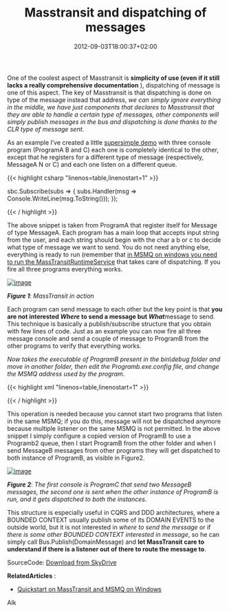 ﻿---
title: "Masstransit and dispatching of messages"
description: ""
date: 2012-09-03T18:00:37+02:00
draft: false
tags: [masstransit]
categories: [Frameworks]
---
One of the coolest aspect of Masstransit is  **simplicity of use (even if it still lacks a really comprehensive documentation** ), dispatching of message is one of this aspect. The key of Masstransit is that dispatching is done on type of the message instead that address, *we can simply ignore everything in the middle, we have just components that declares to Masstransit that they are able to handle a certain type of messages, other components will simply publish messages in the bus and dispatching is done thanks to the CLR type of message sent*.

As an example I’ve created a little [supersimple demo](http://sdrv.ms/TCPQiG) with three console program (ProgramA B and C) each one is completely identical to the other, except that he registers for a different type of message (respectively, MessageA N or C) and each one listen on a different queue.

{{< highlight csharp "linenos=table,linenostart=1" >}}


sbc.Subscribe(subs =>
{
    subs.Handler<MessageA>(msg => Console.WriteLine(msg.ToString()));
});

{{< / highlight >}}

The above snippet is taken from ProgramA that register itself for Message of type MessageA. Each program has a main loop that accepts input string from the user, and each string should begin with the char a b or c to decide what type of message we want to send. You do not need anything else, everything is ready to run (remember that [in MSMQ on windows you need to run the MassTransitRuntimeService](http://www.codewrecks.com/blog/index.php/2012/08/03/quick-start-on-mass-transit-and-msmq-on-windows/) that takes care of dispatching. If you fire all three programs everything works.

[![image](https://www.codewrecks.com/blog/wp-content/uploads/2012/08/image_thumb9.png "image")](https://www.codewrecks.com/blog/wp-content/uploads/2012/08/image9.png)

 ***Figure 1***: *MassTransit in action*

Each program can send message to each other but the key point is that **you are not interested *Where* to send a message but *What***message to send. This technique is basically a publish/subscribe structure that you obtain with few lines of code. Just as an example you can now fire all three message console and send a couple of message to ProgramB from the other programs to verify that everything works.

*Now takes the executable of ProgramB present in the bin\debug folder and move in another folder, then edit the Programb.exe.config file, and change the MSMQ address used by the program*.

{{< highlight xml "linenos=table,linenostart=1" >}}


  <appSettings>
    <add key="localqueue" value="msmq://localhost/Programb2"/>
  </appSettings>

{{< / highlight >}}

This operation is needed because you cannot start two programs that listen in the same MSMQ; if you do this, message will not be dispatched anymore because multiple listener on the same MSMQ is not permitted. In the above snippet I simply configure a copied version of ProgramB to use a Programb2 queue, then I start ProgramB from the other folder and when I send MessageB messages from other programs they will get dispatched to both instance of ProgramB, as visible in Figure2.

[![image](https://www.codewrecks.com/blog/wp-content/uploads/2012/08/image_thumb10.png "image")](https://www.codewrecks.com/blog/wp-content/uploads/2012/08/image10.png)

 ***Figure 2***: *The first console is ProgramC that send two MessageB messages, the second one is sent when the other instance of ProgramB is run, and it gets dispatched to both the instances.*

This structure is especially useful in CQRS and DDD architectures, where a BOUNDED CONTEXT usually publish some of its DOMAIN EVENTS to the outside world, but it is not interested in *where to send the message* or if *there is some other BOUNDED CONTEXT interested in message*, so he can simply call Bus.Publish(DomainMessage) and  **let MassTransit care to understand if there is a listener out of there to route the message to**.

SourceCode: [Download from SkyDrive](http://sdrv.ms/TCPQiG)

 **RelatedArticles** :

- [Quickstart on MassTransit and MSMQ on Windows](http://www.codewrecks.com/blog/index.php/2012/08/03/quick-start-on-mass-transit-and-msmq-on-windows/)

Alk
